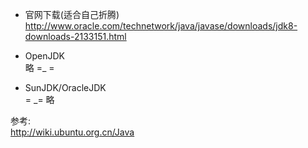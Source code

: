 - 官网下载(适合自己折腾)  
http://www.oracle.com/technetwork/java/javase/downloads/jdk8-downloads-2133151.html

- OpenJDK  
略 =_ =

- SunJDK/OracleJDK  
= _= 略


参考:  
http://wiki.ubuntu.org.cn/Java
